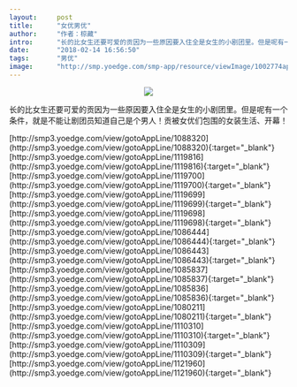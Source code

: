 ```yaml
---
layout:     post
title:      "女优男优"
author:     "作者：椋藏"
intro:      "长的比女生还要可爱的贡因为一些原因要入住全是女生的小剧团里。但是呢有一个条件，就是不能让剧团员知道自己是个男人！贡被女优们包围的女装生活、开幕！"
date:       "2018-02-14 16:56:50"
tags:       "男优"
image:      "http://smp.yoedge.com/smp-app/resource/viewImage/1002774appline.png"
---
```

<div style="text-align: center">
<p><img src="http://smp.yoedge.com/smp-app/resource/viewImage/1002774appline.png"/></p>
</div>
<p class="post-meta">
<span>长的比女生还要可爱的贡因为一些原因要入住全是女生的小剧团里。但是呢有一个条件，就是不能让剧团员知道自己是个男人！贡被女优们包围的女装生活、开幕！</span>
</p>
[http://smp3.yoedge.com/view/gotoAppLine/1088320](http://smp3.yoedge.com/view/gotoAppLine/1088320){:target="_blank"}
[http://smp3.yoedge.com/view/gotoAppLine/1119816](http://smp3.yoedge.com/view/gotoAppLine/1119816){:target="_blank"}
[http://smp3.yoedge.com/view/gotoAppLine/1119700](http://smp3.yoedge.com/view/gotoAppLine/1119700){:target="_blank"}
[http://smp3.yoedge.com/view/gotoAppLine/1119699](http://smp3.yoedge.com/view/gotoAppLine/1119699){:target="_blank"}
[http://smp3.yoedge.com/view/gotoAppLine/1119698](http://smp3.yoedge.com/view/gotoAppLine/1119698){:target="_blank"}
[http://smp3.yoedge.com/view/gotoAppLine/1086444](http://smp3.yoedge.com/view/gotoAppLine/1086444){:target="_blank"}
[http://smp3.yoedge.com/view/gotoAppLine/1086443](http://smp3.yoedge.com/view/gotoAppLine/1086443){:target="_blank"}
[http://smp3.yoedge.com/view/gotoAppLine/1085837](http://smp3.yoedge.com/view/gotoAppLine/1085837){:target="_blank"}
[http://smp3.yoedge.com/view/gotoAppLine/1085836](http://smp3.yoedge.com/view/gotoAppLine/1085836){:target="_blank"}
[http://smp3.yoedge.com/view/gotoAppLine/1080211](http://smp3.yoedge.com/view/gotoAppLine/1080211){:target="_blank"}
[http://smp3.yoedge.com/view/gotoAppLine/1110310](http://smp3.yoedge.com/view/gotoAppLine/1110310){:target="_blank"}
[http://smp3.yoedge.com/view/gotoAppLine/1110309](http://smp3.yoedge.com/view/gotoAppLine/1110309){:target="_blank"}
[http://smp3.yoedge.com/view/gotoAppLine/1121960](http://smp3.yoedge.com/view/gotoAppLine/1121960){:target="_blank"}



